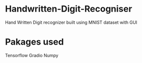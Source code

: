 # Handwritten-Digit-Recogniser
Hand Written Digit recognizer built using MNIST dataset with GUI 
# Pakages used 
Tensorflow
Gradio
Numpy
